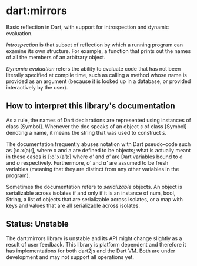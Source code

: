 # dart:mirrors

Basic reflection in Dart,
with support for introspection and dynamic evaluation.

*Introspection* is that subset of reflection by which a running
program can examine its own structure. For example, a function
that prints out the names of all the members of an arbitrary object.

*Dynamic evaluation* refers the ability to evaluate code that
has not been literally specified at compile time, such as calling a method
whose name is provided as an argument (because it is looked up
in a database, or provided interactively by the user).

## How to interpret this library's documentation

As a rule, the names of Dart declarations are represented using
instances of class [Symbol]. Whenever the doc speaks of an object *s*
of class [Symbol] denoting a name, it means the string that
was used to construct *s*.

The documentation frequently abuses notation with
Dart pseudo-code such as [:o.x(a):], where
o and a are defined to be objects; what is actually meant in these
cases is [:o'.x(a'):] where *o'* and *a'* are Dart variables
bound to *o* and *a* respectively. Furthermore, *o'* and *a'*
are assumed to be fresh variables (meaning that they are
distinct from any other variables in the program).

Sometimes the documentation refers to *serializable* objects.
An object is serializable across isolates if and only if it is an instance of
num, bool, String, a list of objects that are serializable
across isolates, or a map with keys and values that are all serializable across
isolates.

## Status: Unstable

The dart:mirrors library is unstable and its API might change slightly as a
result of user feedback. This library is platform dependent and therefore it
has implementations for both dart2js and the Dart VM. Both are under
development and may not support all operations yet.
